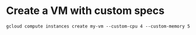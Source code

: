 # Create a VM with custom specs
```
gcloud compute instances create my-vm --custom-cpu 4 --custom-memory 5
```
